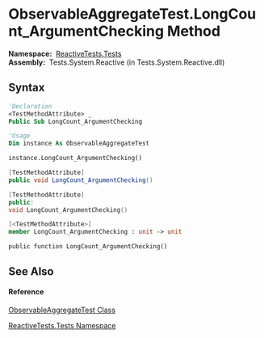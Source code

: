 # ObservableAggregateTest.LongCount\_ArgumentChecking Method

**Namespace:**  [ReactiveTests.Tests](ReactiveTests.Tests\ReactiveTests.Tests.md)  
**Assembly:**  Tests.System.Reactive (in Tests.System.Reactive.dll)

## Syntax

```vb
'Declaration
<TestMethodAttribute> _
Public Sub LongCount_ArgumentChecking
```

```vb
'Usage
Dim instance As ObservableAggregateTest

instance.LongCount_ArgumentChecking()
```

```csharp
[TestMethodAttribute]
public void LongCount_ArgumentChecking()
```

```c++
[TestMethodAttribute]
public:
void LongCount_ArgumentChecking()
```

```fsharp
[<TestMethodAttribute>]
member LongCount_ArgumentChecking : unit -> unit 
```

```jscript
public function LongCount_ArgumentChecking()
```

## See Also

#### Reference

[ObservableAggregateTest Class](ObservableAggregateTest\ObservableAggregateTest.md)

[ReactiveTests.Tests Namespace](ReactiveTests.Tests\ReactiveTests.Tests.md)




